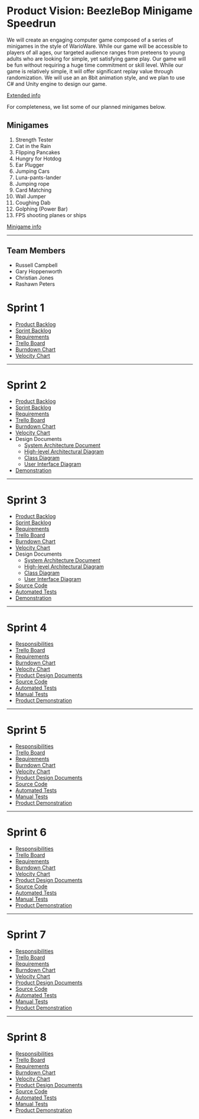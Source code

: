 # Product Vision: BeezleBop Minigame Speedrun
We will create an engaging computer game composed of a series of minigames in the style of WarioWare. While our game will be accessible to players of all ages, our targeted audience ranges from preteens to young adults who are looking for simple, yet satisfying game play. Our game will be fun without requiring a huge time commitment or skill level. While our game is relatively simple, it will offer significant replay value through randomization. We will use an an 8bit animation style, and we plan to use C# and Unity engine to design our game.

[Extended info](https://github.com/rashawnpeters/cop4331-group2/blob/master/Artifacts/product_vision.md)

For completeness, we list some of our planned minigames below.

## Minigames

1. Strength Tester
2. Cat in the Rain
3. Flipping Pancakes
4. Hungry for Hotdog
5. Ear Plugger
6. Jumping Cars
7. Luna-pants-lander
8. Jumping rope
9. Card Matching
10. Wall Jumper
11. Coughing Dab
12. Golphing (Power Bar)
13. FPS shooting planes or ships

[Minigame info](https://github.com/rashawnpeters/cop4331-group2/blob/master/Artifacts/Minigames.md)

---
## Team Members

- Russell Campbell
- Gary Hoppenworth
- Christian Jones
- Rashawn Peters

# Sprint 1

* [Product Backlog](https://github.com/rashawnpeters/cop4331-group2/blob/master/Artifacts/product_backlog.md)
* [Sprint Backlog](https://github.com/rashawnpeters/cop4331-group2/blob/master/Artifacts/sprint1_backlog.md)
* [Requirements](https://github.com/rashawnpeters/cop4331-group2/blob/master/Artifacts/sprint1_requirements.md)
* [Trello Board](https://trello.com/b/k14W6q1c/cop4331-group2)
* [Burndown Chart](https://docs.google.com/spreadsheets/d/18VUI8Ta6aBY3HgJH9A6JNLx4YcdEPwzw_UbUKSVFDfQ/edit?usp=sharing)
* [Velocity Chart](https://docs.google.com/spreadsheets/d/16ysRusBVkkAfoPKgARBptCvqvAWeJbdyo0cIgsfH7g4/edit?usp=sharing)

---

# Sprint 2

* [Product Backlog](https://github.com/rashawnpeters/cop4331-group2/blob/master/Artifacts/product_backlog.md)
* [Sprint Backlog](https://github.com/rashawnpeters/cop4331-group2/blob/master/Artifacts/sprint2_backlog.md)
* [Requirements](https://github.com/rashawnpeters/cop4331-group2/blob/master/Artifacts/sprint2_requirements.md)
* [Trello Board](https://trello.com/b/k14W6q1c/cop4331-group2)
* [Burndown Chart](https://docs.google.com/spreadsheets/d/1GYtfERSI4rJoO3p62OVhOv5eWVJH_H1caL8spRLaddA/edit?usp=sharing)
* [Velocity Chart](https://docs.google.com/spreadsheets/d/16ysRusBVkkAfoPKgARBptCvqvAWeJbdyo0cIgsfH7g4/edit?usp=sharing)
* Design Documents
    * [System Architecture Document](https://github.com/rashawnpeters/cop4331-group2/blob/master/Artifacts/architecture.md)
    * [High-level Architectural Diagram](https://github.com/rashawnpeters/cop4331-group2/blob/master/Artifacts/images/system_context_diagram.png)
    * [Class Diagram](https://github.com/rashawnpeters/cop4331-group2/blob/master/Artifacts/images/class_diagram.png)
    * [User Interface Diagram](https://github.com/rashawnpeters/cop4331-group2/blob/master/Artifacts/images/user_interface_document.png)
* [Demonstration](https://www.youtube.com/watch?v=qZ0OtF4D9u4)

---

# Sprint 3

* [Product Backlog](https://github.com/rashawnpeters/cop4331-group2/blob/master/Artifacts/product_backlog.md)
* [Sprint Backlog](https://github.com/rashawnpeters/cop4331-group2/blob/master/Artifacts/sprint3_backlog.md)
* [Requirements](https://github.com/rashawnpeters/cop4331-group2/blob/master/Artifacts/sprint3_requirements.md)
* [Trello Board](https://trello.com/b/k14W6q1c/cop4331-group2)
* [Burndown Chart](https://docs.google.com/spreadsheets/d/14KTDaSZzQPY1J2nu4uRfyVPcM_b75o-9f7X9l9Qz1D8/edit?usp=sharing)
* [Velocity Chart](https://docs.google.com/spreadsheets/d/16ysRusBVkkAfoPKgARBptCvqvAWeJbdyo0cIgsfH7g4/edit?usp=sharing)
* Design Documents
    * [System Architecture Document](https://github.com/rashawnpeters/cop4331-group2/blob/master/Artifacts/architecture.md)
    * [High-level Architectural Diagram](https://github.com/rashawnpeters/cop4331-group2/blob/master/Artifacts/images/system_context_diagram.png)
    * [Class Diagram](https://github.com/rashawnpeters/cop4331-group2/blob/master/Artifacts/images/class_diagram.png)
    * [User Interface Diagram](https://github.com/rashawnpeters/cop4331-group2/blob/master/Artifacts/images/user_interface_document.png)
* [Source Code](https://github.com/rashawnpeters/cop4331-group2/tree/master/Group2%20Project/Assets/Scripts)
* [Automated Tests](https://github.com/rashawnpeters/cop4331-group2/tree/master/Group2%20Project/Assets/Scripts/Editor/Tests)
* [Demonstration](https://youtu.be/DAAx6tH1RFs)


---

# Sprint 4

* [Responsibilities](https://github.com/rashawnpeters/cop4331-group2/blob/master/Artifacts/sprint4_responsibilities.md)
* [Trello Board](https://trello.com/b/k14W6q1c/cop4331-group2)
* [Requirements](https://github.com/rashawnpeters/cop4331-group2/blob/master/Artifacts/sprint4_requirements.md)
* [Burndown Chart](https://docs.google.com/spreadsheets/d/1X6e6EUzxTMkqY7Jb7QP2s6J0JiuM1amxs1V8YjBvA9Y/edit?usp=sharing)
* [Velocity Chart](https://docs.google.com/spreadsheets/d/16ysRusBVkkAfoPKgARBptCvqvAWeJbdyo0cIgsfH7g4/edit?usp=sharing)
* [Product Design Documents](https://github.com/rashawnpeters/cop4331-group2/blob/master/Artifacts/architecture.md)
* [Source Code](https://github.com/rashawnpeters/cop4331-group2/tree/master/Group2_Project/Assets/Scripts)
* [Automated Tests](https://github.com/rashawnpeters/cop4331-group2/tree/master/Group2_Project/Assets/Scripts/Editor/Tests)
* [Manual Tests](https://github.com/rashawnpeters/cop4331-group2/blob/master/Artifacts/manual_tests.md)
* [Product Demonstration](https://www.youtube.com/watch?v=Kwbb5Gpw6R4&feature=youtu.be)

---

# Sprint 5

* [Responsibilities](https://github.com/rashawnpeters/cop4331-group2/blob/master/Artifacts/sprint5_responsibilities.md)
* [Trello Board](https://trello.com/b/k14W6q1c/cop4331-group2)
* [Requirements](https://github.com/rashawnpeters/cop4331-group2/blob/master/Artifacts/sprint5_requirements.md)
* [Burndown Chart](https://docs.google.com/spreadsheets/d/1RybiI0Psudbo-2cAAUGRwE9dm73yLe1YUButHN9dZ34/edit#gid=0)
* [Velocity Chart](https://docs.google.com/spreadsheets/d/16ysRusBVkkAfoPKgARBptCvqvAWeJbdyo0cIgsfH7g4/edit?usp=sharing)
* [Product Design Documents](https://github.com/rashawnpeters/cop4331-group2/blob/master/Artifacts/architecture.md)
* [Source Code](https://github.com/rashawnpeters/cop4331-group2/tree/master/Group2_Project/Assets/Scripts)
* [Automated Tests](https://github.com/rashawnpeters/cop4331-group2/tree/master/Group2_Project/Assets/Scripts/Editor/Tests)
* [Manual Tests](https://github.com/rashawnpeters/cop4331-group2/blob/master/Artifacts/manual_tests.md)
* [Product Demonstration](https://www.youtube.com/watch?v=zNbPbpf4a7Q)

---

# Sprint 6

* [Responsibilities](https://github.com/rashawnpeters/cop4331-group2/blob/master/Artifacts/sprint6_responsibilities.md)
* [Trello Board](https://trello.com/b/k14W6q1c/cop4331-group2)
* [Requirements](https://github.com/rashawnpeters/cop4331-group2/blob/master/Artifacts/sprint6_requirements.md)
* [Burndown Chart](https://docs.google.com/spreadsheets/d/1QS9EIM-XyYKoea-XucRuneyaaMf6g0S0ya-eustgRU8/edit?usp=sharing)
* [Velocity Chart](https://docs.google.com/spreadsheets/d/16ysRusBVkkAfoPKgARBptCvqvAWeJbdyo0cIgsfH7g4/edit?usp=sharing)
* [Product Design Documents](https://github.com/rashawnpeters/cop4331-group2/blob/master/Artifacts/architecture.md)
* [Source Code](https://github.com/rashawnpeters/cop4331-group2/tree/master/Group2_Project/Assets/Scripts)
* [Automated Tests](https://github.com/rashawnpeters/cop4331-group2/tree/master/Group2_Project/Assets/Scripts/Editor/Tests)
* [Manual Tests](https://github.com/rashawnpeters/cop4331-group2/blob/master/Artifacts/manual_tests.md)
* [Product Demonstration](https://www.youtube.com/watch?v=JTOvPjJK4rs)

---

# Sprint 7

* [Responsibilities](https://github.com/rashawnpeters/cop4331-group2/blob/master/Artifacts/sprint7_responsibilities.md)
* [Trello Board](https://trello.com/b/k14W6q1c/cop4331-group2)
* [Requirements](https://github.com/rashawnpeters/cop4331-group2/blob/master/Artifacts/sprint7_requirements.md)
* [Burndown Chart](https://docs.google.com/spreadsheets/d/1oOn3rZ_F9EeanHO6YvspoGUMCAvVLfd9q3brTwsXomI/edit?usp=sharing)
* [Velocity Chart](https://docs.google.com/spreadsheets/d/16ysRusBVkkAfoPKgARBptCvqvAWeJbdyo0cIgsfH7g4/edit?usp=sharing)
* [Product Design Documents](https://github.com/rashawnpeters/cop4331-group2/blob/master/Artifacts/architecture.md)
* [Source Code](https://github.com/rashawnpeters/cop4331-group2/tree/master/Group2_Project/Assets/Scripts)
* [Automated Tests](https://github.com/rashawnpeters/cop4331-group2/tree/master/Group2_Project/Assets/Scripts/Editor/Tests)
* [Manual Tests](https://github.com/rashawnpeters/cop4331-group2/blob/master/Artifacts/manual_tests.md)
* [Product Demonstration](https://www.youtube.com/watch?v=fXpZ9M4BJOU)

---

# Sprint 8

* [Responsibilities](https://github.com/rashawnpeters/cop4331-group2/blob/master/Artifacts/sprint8_responsibilities.md)
* [Trello Board](https://trello.com/b/k14W6q1c/cop4331-group2)
* [Requirements](https://github.com/rashawnpeters/cop4331-group2/blob/master/Artifacts/sprint8_requirements.md)
* [Burndown Chart]()
* [Velocity Chart](https://docs.google.com/spreadsheets/d/16ysRusBVkkAfoPKgARBptCvqvAWeJbdyo0cIgsfH7g4/edit?usp=sharing)
* [Product Design Documents](https://github.com/rashawnpeters/cop4331-group2/blob/master/Artifacts/architecture.md)
* [Source Code](https://github.com/rashawnpeters/cop4331-group2/tree/master/Group2_Project/Assets/Scripts)
* [Automated Tests](https://github.com/rashawnpeters/cop4331-group2/tree/master/Group2_Project/Assets/Scripts/Editor/Tests)
* [Manual Tests](https://github.com/rashawnpeters/cop4331-group2/blob/master/Artifacts/manual_tests.md)
* [Product Demonstration]()

